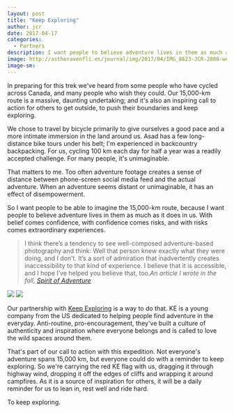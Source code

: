 ```yaml
---
layout: post
title: "Keep Exploring"
author: jcr
date: 2017-04-17
categories:
  - Partners
description: I want people to believe adventure lives in them as much as it does in us.
image: http://astheravenfli.es/journal/img/2017/04/IMG_8623-JCR-2000-web.jpg
image-sm:
---
```


In preparing for this trek we've heard from some people who have cycled across Canada, and many people who wish they could. Our 15,000-km route is a massive, daunting undertaking; and it's also an inspiring call to action for others to get outside, to push their boundaries and keep exploring.

We chose to travel by bicycle primarily to give ourselves a good pace and a more intimate immersion in the land around us. Asad has a few long-distance bike tours under his belt; I'm experienced in backcountry backpacking. For us, cycling 100 km each day for half a year was a readily accepted challenge. For many people, it's unimaginable.

That matters to me. Too often adventure footage creates a sense of distance between phone-screen social media feed and the actual adventure. When an adventure seems distant or unimaginable, it has an effect of disempowerment. 

So I want people to be able to imagine the 15,000-km route, because I want people to believe adventure lives in them as much as it does in us. With belief comes confidence, with confidence comes risks, and with risks comes extraordinary experiences.

<blockquote>I think there’s a tendency to see well-composed adventure-based photography and think: Well that person knew exactly what they were doing, and I don’t. It’s a sort of admiration that inadvertently creates inaccessibility to that kind of experience. I believe that it is accessible, and I hope I’ve helped you believe that, too.<cite>An article I wrote in the fall, <a href="https://maptia.com/jonathonreed/stories/spirit-of-adventure">Spirit of Adventure</a></cite></blockquote>

<img src="http://astheravenfli.es/journal/img/2017/04/IMG_8623-JCR-2000-web.jpg">

<img src="http://astheravenfli.es/journal/img/2017/04/IMG_8630-JCR-2000-web.jpg">

Our partnership with <a href="https://www.wekeepexploring.com">Keep Exploring</a> is a way to do that. KE is a young company from the US dedicated to helping people find adventure in the everyday. Anti-routine, pro-encouragement, they've built a culture of authenticity and inspiration where everyone belongs and is called to love the wild spaces around them.

That's part of our call to action with this expedition. Not everyone's adventure spans 15,000 km, but everyone could do with a reminder to keep exploring. So we're carrying the red KE flag with us, dragging it through highway wind, dropping it off the edges of cliffs and wrapping it around campfires. As it is a source of inspiration for others, it will be a daily reminder for us to lean in, rest well and ride hard. 

To keep exploring.